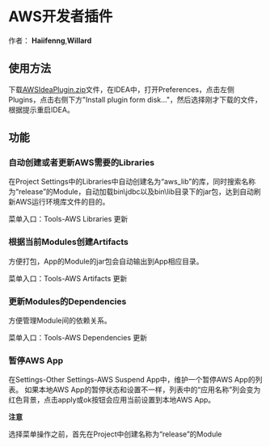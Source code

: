 # AWS开发者插件

作者：
**Haiifenng**,**Willard**

## 使用方法

下载[AWSIdeaPlugin.zip](https://github.com/haiifenng/AWSIdeaPlugin/releases/download/v2.2.0/AWSIdeaPlugin.zip)文件，在IDEA中，打开Preferences，点击左侧Plugins，点击右侧下方"Install plugin form disk..."，然后选择刚才下载的文件，根据提示重启IDEA。

## 功能
### 自动创建或者更新AWS需要的Libraries

在Project Settings中的Libraries中自动创建名为“aws_lib”的库，同时搜索名称为“release”的Module，自动加载bin\jdbc以及bin\lib目录下的jar包，达到自动刷新AWS运行环境库文件的目的。

菜单入口：Tools-AWS Libraries 更新

### 根据当前Modules创建Artifacts

方便打包，App的Module的jar包会自动输出到App相应目录。

菜单入口：Tools-AWS Artifacts 更新

### 更新Modules的Dependencies

方便管理Module间的依赖关系。

菜单入口：Tools-AWS Dependencies 更新

### 暂停AWS App

在Settings-Other Settings-AWS Suspend App中，维护一个暂停AWS App的列表。
如果本地AWS App的暂停状态和设置不一样，列表中的“应用名称”列会变为红色背景，点击apply或ok按钮会应用当前设置到本地AWS App。

**注意**

选择菜单操作之前，首先在Project中创建名称为“release”的Module
